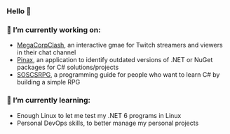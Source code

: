 ### Hello 👋

### 🔭 I’m currently working on:
- [MegaCorpClash](https://github.com/ScottLilly/MegaCorpClash), an interactive gmae for Twitch streamers and viewers in their chat channel
- [Pinax](https://github.com/ScottLilly/Pinax), an application to identify outdated versions of .NET or NuGet packages for C# solutions/projects
- [SOSCSRPG](https://soscsrpg.com/), a programming guide for people who want to learn C# by building a simple RPG

### 🌱 I’m currently learning:
- Enough Linux to let me test my .NET 6 programs in Linux
- Personal DevOps skills, to better manage my personal projects

